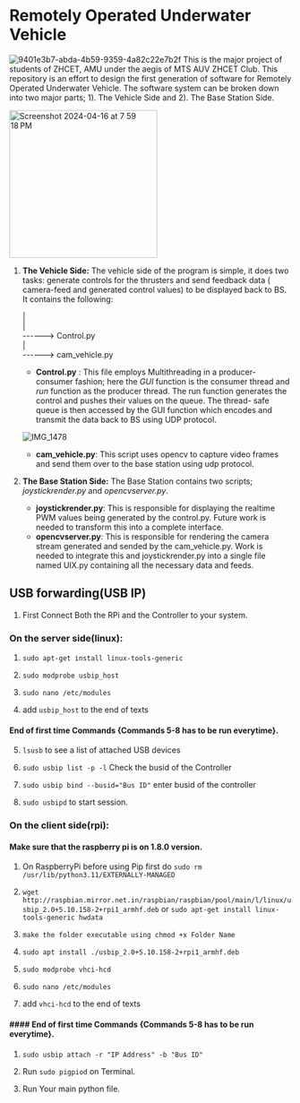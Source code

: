 # Remotely Operated Underwater Vehicle
![9401e3b7-abda-4b59-9359-4a82c22e7b2f](https://github.com/MohammadAmmargk8497/ROV1.0/assets/75717701/faa7e680-f711-4787-b866-4df94a74adfb)
This is the major project of students of ZHCET, AMU under the aegis of MTS AUV ZHCET Club. This repository is an effort to design the first generation of software for Remotely Operated Underwater Vehicle. The software system can be broken down into two major parts; 1). The Vehicle Side and 2). The Base Station Side.


<img width="264" alt="Screenshot 2024-04-16 at 7 59 18 PM" src="https://github.com/MohammadAmmargk8497/ROV1.0/assets/75717701/a402932e-34b4-4920-8b0e-1af140b6fd58">

1. **The Vehicle Side:**
   The vehicle side of the program is simple, it does two tasks: generate controls for the thrusters and send feedback data ( camera-feed and generated control values) to be displayed back to BS. It contains the following:
   
   |  
   |  
    ------> Control.py  
   |  
    ------> cam_vehicle.py
   * **Control.py** : This file employs Multithreading in a producer-consumer fashion; here the *GUI* function is the consumer thread and *run*
                  function as the producer thread. The run function generates the control and pushes their values on the queue. The thread-                    safe queue is then accessed by the GUI function which encodes and transmit the data back to BS using UDP protocol.

   
    ![IMG_1478](https://github.com/MohammadAmmargk8497/ROV1.0/assets/75717701/2c0aec0d-6ce6-47bf-928b-acbea3391c0b)


     
   * **cam_vehicle.py**: This script uses opencv to capture video frames and send them over to the base station using udp protocol.

2. **The Base Station Side:**
    The Base Station contains two scripts; *joystickrender.py* and *opencvserver.py*.
   * **joystickrender.py**: This is responsible for displaying the realtime PWM values being generated by the control.py. Future work is needed to transform this into a complete interface.
   *  **opencvserver.py**: This is responsible for rendering the camera stream generated and sended by the cam_vehicle.py. Work is needed to integrate this and joystickrender.py into a single file named UIX.py containing all the necessary data and feeds. 


## USB forwarding(USB IP)

1. First Connect Both the RPi and the Controller to your system.


### On the server side(linux):

1. ```sudo apt-get install linux-tools-generic``` 

2. ```sudo modprobe usbip_host```

3. ```sudo nano /etc/modules```

4. add ```usbip_host``` to the end of texts
   
#### End of first time Commands {Commands 5-8 has to be run everytime}.

5. ```lsusb``` to see a list of attached USB devices

6. ```sudo usbip list -p -l``` Check the busid of the Controller

7. ```sudo usbip bind --busid="Bus ID"``` enter busid of the controller

8. ```sudo usbipd``` to start session.

### On the client side(rpi):
#### Make sure that the raspberry pi is on 1.8.0 version.
1. On RaspberryPi before using Pip first do 
  ```sudo rm /usr/lib/python3.11/EXTERNALLY-MANAGED```

2. ```wget http://raspbian.mirror.net.in/raspbian/raspbian/pool/main/l/linux/usbip_2.0+5.10.158-2+rpi1_armhf.deb```  or ```sudo apt-get install linux-tools-generic hwdata ```
   

3. ```make the folder executable using chmod +x Folder Name```

4. ```sudo apt install ./usbip_2.0+5.10.158-2+rpi1_armhf.deb```

5. ```sudo modprobe vhci-hcd```

6. ```sudo nano /etc/modules```

7. add ```vhci-hcd``` to the end of texts

#### #### End of first time Commands {Commands 5-8 has to be run everytime}.

1. ```sudo usbip attach -r "IP Address" -b "Bus ID"```

2. Run ```sudo pigpiod``` on Terminal.
   
3. Run Your main python file.